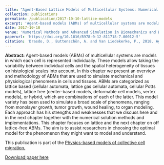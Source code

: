 ```yaml
---
title: "Agent-Based Lattice Models of Multicellular Systems: Numerical Methods, Implementation, and Applications"
collection: publications
permalink: /publication/2017-10-10-lattice-models
excerpt: 'Agent-based models (ABMs) of multicellular systems are models in which each cell is represented individually. These models allow taking the variability between individual cells and the spatial heterogeneity of tissues on histological scales into account. In this chapter we present an overview and methodology of ABMs that are used to simulate mechanical and physiological phenomena in cells and tissues.'
date: 2017-10-10
venue: 'Numerical Methods and Advanced Simulation in Biomechanics and Biological Processes'
paperurl: 'https://doi.org/10.1016/B978-0-12-811718-7.00012-5'
citation: 'Drasdo, D., Buttenschön, A. and Van Liedekerke, P., 2018. Agent-based lattice models of multicellular systems: numerical methods, implementation, and applications. In <i>Numerical Methods and Advanced Simulation in Biomechanics and Biological Processes</i> (pp. 223-238). Academic Press.'
---
```


**Abstract:**
Agent-based models (ABMs) of multicellular systems are models in which each cell
is represented individually. These models allow taking the variability between
individual cells and the spatial heterogeneity of tissues on histological scales
into account. In this chapter we present an overview and methodology of ABMs
that are used to simulate mechanical and physiological phenomena in cells and
tissues. ABMs are categorized as lattice based (cellular automata, lattice gas
cellular automata, cellular Potts models), lattice free
(center-based models, deformable cell models, vertex models), or hybrid, which
are combinations of each of the latter. This model variety has been used to
simulate a broad scale of phenomena, ranging from monolayer growth, tumor
growth, wound healing, to organ modeling. Each approach has his strengths and
weaknesses that we discuss here and in the next chapter together with the
numerical solution methods and implementations. This chapter focuses on lattice
and the next chapter on off lattice-free ABMs. The aim is to assist researchers
in choosing the optimal model for the phenomenon they might want to model and
understand.

This publication is part of the [Physics-based models of collective cell migration.](/portfolio/2019-02-01-phy-models)

[Download paper here](https://doi.org/10.1016/B978-0-12-811718-7.00012-5)
